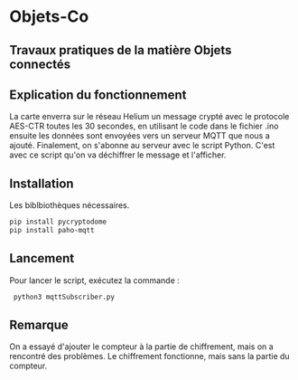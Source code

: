# Objets-Co
Travaux pratiques de la matière Objets connectés
------------------------------------------------

## Explication du fonctionnement

La carte enverra sur le réseau Helium un message crypté avec le protocole AES-CTR toutes les 30 secondes, en utilisant le code dans le fichier .ino ensuite les données sont envoyées vers un serveur MQTT que nous a ajouté.
Finalement, on s'abonne au serveur avec le script Python. C'est avec ce script qu'on va déchiffrer le message et l'afficher.

## Installation

Les biblbiothèques nécessaires.
```bash
pip install pycryptodome
pip install paho-mqtt
```
## Lancement

Pour lancer le script, exécutez la commande :
```python
 python3 mqttSubscriber.py
```

## Remarque

On a essayé d'ajouter le compteur à la partie de chiffrement, mais on a rencontré des problèmes. 
Le chiffrement fonctionne, mais sans la partie du compteur.

